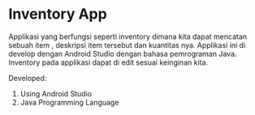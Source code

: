 # Inventory App

Applikasi yang berfungsi seperti inventory dimana kita dapat mencatan sebuah item , deskripsi item tersebut dan kuantitas nya. Applikasi ini di develop dengan Android Studio dengan bahasa pemrograman Java. Inventory pada applikasi dapat di edit sesuai keinginan kita.

Developed:
1. Using Android Studio
2. Java Programming Language
